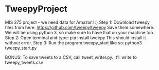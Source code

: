 # TweepyProject
MIS 375 project - we need data for Amazon! :)
Step 1: Download tweepy files from here: https://github.com/tweepy/tweepy
Save them somewhere. We will be using python 3, so make sure to have that on your machine too.
Step 2: Open terminal and type: pip install tweepy
This should install it without error. 
Step 3: Run the program tweepy_start like so: python3 tweepy_start.py

BONUS: To save tweets to a CSV, call tweet_writer.py. It'll write to tweepy_tweets.csv



